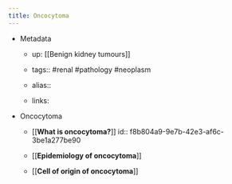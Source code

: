 ```yaml
---
title: Oncocytoma
---
```


- Metadata
	 - up: [[Benign kidney tumours]]

	 - tags:: #renal #pathology #neoplasm

	 - alias::

	 - links: 

- Oncocytoma
	 - [[**What is oncocytoma?**]]
id:: f8b804a9-9e7b-42e3-af6c-3be1a277be90

	 - [[**Epidemiology of oncocytoma**]]

	 - [[**Cell of origin of oncocytoma**]]
